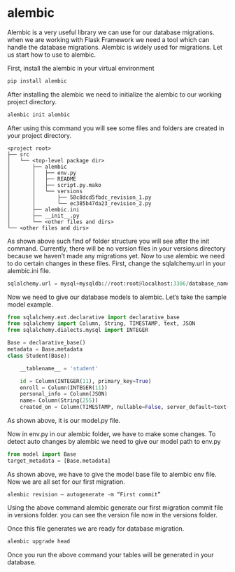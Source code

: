 alembic
=======

Alembic is a very useful library we can use for our database migrations. when we are working with Flask Framework we need a tool which can handle the database migrations. Alembic is widely used for migrations. Let us start how to use to alembic.

First, install the alembic in your virtual environment

```py
pip install alembic
```

After installing the alembic we need to initialize the alembic to our working project directory.
```py
alembic init alembic
```
After using this command you will see some files and folders are created in your project directory.

```
<project root>
├── src
│   └── <top-level package dir>
│       ├── alembic
│       │   ├── env.py
│       │   ├── README
│       │   ├── script.py.mako
│       │   └── versions
│       │       ├── 58c8dcd5fbdc_revision_1.py
│       │       └── ec385b47da23_revision_2.py
│       ├── alembic.ini
│       ├── __init__.py
│       └── <other files and dirs>
└── <other files and dirs>
```
As shown above such find of folder structure you will see after the init command. Currently, there will be no version files in your versions directory because we haven’t made any migrations yet. Now to use alembic we need to do certain changes in these files. First, change the sqlalchemy.url in your alembic.ini file.
```py
sqlalchemy.url = mysql+mysqldb://root:root@localhost:3306/database_name
```
Now we need to give our database models to alembic. Let’s take the sample model example.
```py
from sqlalchemy.ext.declarative import declarative_base
from sqlalchemy import Column, String, TIMESTAMP, text, JSON
from sqlalchemy.dialects.mysql import INTEGER

Base = declarative_base()
metadata = Base.metadata
class Student(Base):

    __tablename__ = 'student'

    id = Column(INTEGER(11), primary_key=True)
    enroll = Column(INTEGER(11))
    personal_info = Column(JSON)
    name= Column(String(255))
    created_on = Column(TIMESTAMP, nullable=False, server_default=text("CURRENT_TIMESTAMP"))
```
As shown above, it is our model.py file.

Now in env.py in our alembic folder, we have to make some changes. To detect auto changes by alembic we need to give our model path to env.py
```py
from model import Base
target_metadata = [Base.metadata]
```
As shown above, we have to give the model base file to alembic env file. Now we are all set for our first migration.
```
alembic revision — autogenerate -m “First commit”
```
Using the above command alembic generate our first migration commit file in versions folder. you can see the version file now in the versions folder.

Once this file generates we are ready for database migration.
```py
alembic upgrade head
```
Once you run the above command your tables will be generated in your database.